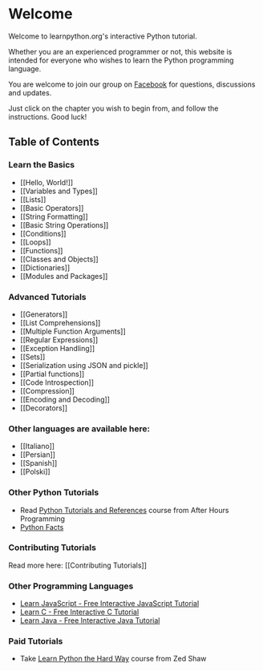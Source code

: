 # Welcome

Welcome to learnpython.org's interactive Python tutorial. 

Whether you are an experienced programmer or not, this website is intended for everyone who wishes to learn the Python programming language.<br>

You are welcome to join our group on <a href="http://www.facebook.com/groups/180708015327157/">Facebook</a> for questions, discussions and updates.

Just click on the chapter you wish to begin from, and follow the instructions. Good luck!<br>


Table of Contents
-----------------

### Learn the Basics

- [[Hello, World!]]
- [[Variables and Types]]
- [[Lists]]
- [[Basic Operators]]
- [[String Formatting]]
- [[Basic String Operations]]
- [[Conditions]]
- [[Loops]]
- [[Functions]]
- [[Classes and Objects]]
- [[Dictionaries]]
- [[Modules and Packages]]

### Advanced Tutorials

- [[Generators]]
- [[List Comprehensions]]
- [[Multiple Function Arguments]]
- [[Regular Expressions]]
- [[Exception Handling]]
- [[Sets]]
- [[Serialization using JSON and pickle]]
- [[Partial functions]]
- [[Code Introspection]]
- [[Compression]]
- [[Encoding and Decoding]]
- [[Decorators]]

### Other languages are available here:
- [[Italiano]]
- [[Persian]]
- [[Spanish]]
- [[Polski]]

### Other Python Tutorials

- Read [Python Tutorials and References](http://www.afterhoursprogramming.com/index.php?article=181) course from After Hours Programming
- [Python Facts](http://facts.learnpython.org)

### Contributing Tutorials

Read more here: [[Contributing Tutorials]]

### Other Programming Languages

- [Learn JavaScript - Free Interactive JavaScript Tutorial](http://learn-js.org)
- [Learn C - Free Interactive C Tutorial](http://learn-c.org)
- [Learn Java - Free Interactive Java Tutorial](http://learnjavaonline.org)

### Paid Tutorials

- Take [Learn Python the Hard Way](http://ude.my/87d5) course from Zed Shaw